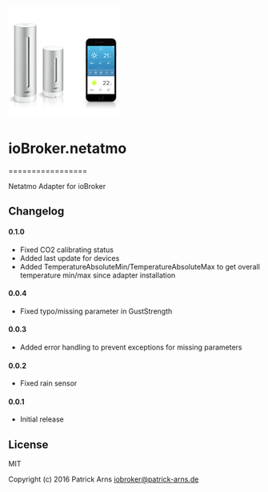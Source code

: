 ![Logo](admin/netatmo.png)
# ioBroker.netatmo
=================

Netatmo Adapter for ioBroker

## Changelog

#### 0.1.0
* Fixed CO2 calibrating status
* Added last update for devices
* Added TemperatureAbsoluteMin/TemperatureAbsoluteMax to get overall temperature min/max since adapter installation

#### 0.0.4
* Fixed typo/missing parameter in GustStrength

#### 0.0.3
* Added error handling to prevent exceptions for missing parameters

#### 0.0.2
* Fixed rain sensor

#### 0.0.1
* Initial release

## License
MIT

Copyright (c) 2016 Patrick Arns <iobroker@patrick-arns.de>